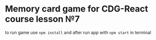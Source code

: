 # Memory card game for CDG-React course lesson №7

to run game use `npm install`
and after run app with `npm start` in terminal
